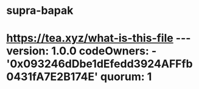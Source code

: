 # supra-bapak
# https://tea.xyz/what-is-this-file --- version: 1.0.0 codeOwners:   - '0x093246dDbe1dEfedd3924AFFfb0431fA7E2B174E' quorum: 1
